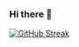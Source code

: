 ### Hi there 👋
<a href="https://git.io/streak-stats"><img src="https://github-readme-streak-stats.herokuapp.com?user=fauzannet&theme=material&mode=weekly" alt="GitHub Streak" /></a>
<!--
**fauzannet/fauzannet** is a ✨ _special_ ✨ repository because its `README.md` (this file) appears on your GitHub profile.

Here are some ideas to get you started:

- 🔭 I’m currently working on ...
- 🌱 I’m currently learning ...
- 👯 I’m looking to collaborate on ...
- 🤔 I’m looking for help with ...
- 💬 Ask me about ...
- 📫 How to reach me: ...
- 😄 Pronouns: ...
- ⚡ Fun fact: ...
-->
